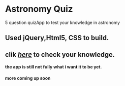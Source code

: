   # Astronomy Quiz
  
  5 question quizApp to test your knowledge in astronomy
  
  ## Used jQuery,Html5, CSS to build.
  
  ## clik *[here](https://besker1.github.io/Quiz-app/.)* to check your knowledge.
  
  #### the app is still not fully what i want it to be yet. 
 
 #### more coming up soon
  
 
 
